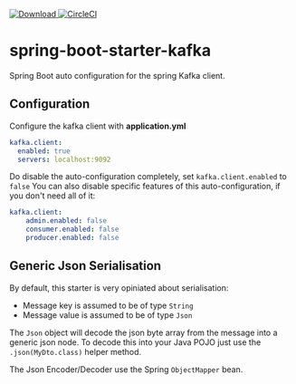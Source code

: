  [ ![Download](https://api.bintray.com/packages/elderbyte/maven/spring-boot-starter-kafka/images/download.svg) ](https://bintray.com/elderbyte/maven/spring-boot-starter-kafka/_latestVersion)
[![CircleCI](https://circleci.com/gh/ElderByte-/spring-boot-starter-kafka.svg?style=svg)](https://circleci.com/gh/ElderByte-/spring-boot-starter-kafka)

# spring-boot-starter-kafka
Spring Boot auto configuration for the spring Kafka client.


## Configuration

Configure the kafka client with **application.yml**

```yaml
kafka.client:
  enabled: true
  servers: localhost:9092
```

Do disable the auto-configuration completely, set `kafka.client.enabled` to `false`
You can also disable specific features of this auto-configuration, if you don't need all of it:

```yaml
kafka.client:
    admin.enabled: false
    consumer.enabled: false
    producer.enabled: false
```



## Generic Json Serialisation

By default, this starter is very opiniated about serialisation:

* Message key is assumed to be of type `String`
* Message value is assumed to be of type `Json`

The `Json` object will decode the json byte array from the message into a generic json node. To decode this into your Java POJO just use the `.json(MyDto.class)` helper method.

The Json Encoder/Decoder use the Spring `ObjectMapper` bean.
